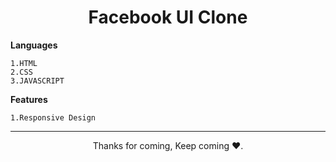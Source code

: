 <h1 align="center">Facebook UI Clone</h1>


**Languages**
```
1.HTML
2.CSS
3.JAVASCRIPT
```
**Features**
```
1.Responsive Design
```


<hr>
<p align="center">Thanks for coming, Keep coming ❤️.</p>